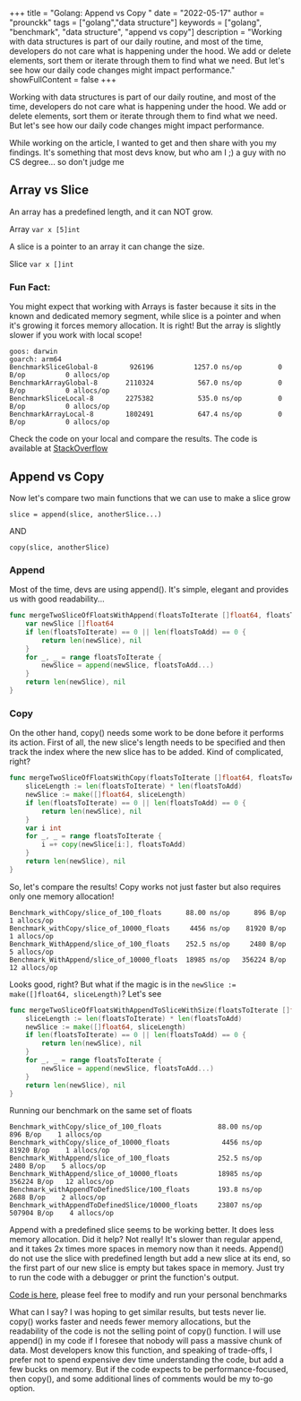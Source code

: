 +++
title = "Golang: Append vs Copy "
date = "2022-05-17"
author = "prounckk"
tags = ["golang","data structure"]
keywords = ["golang", "benchmark", "data structure", "append vs copy"]
description = "Working with data structures is part of our daily routine, and most of the time, developers do not care what is happening under the hood. We add or delete elements, sort them or iterate through them to find what we need. But let's see how our daily code changes might impact performance."
showFullContent = false
+++

Working with data structures is part of our daily routine, and most of the time, developers do not care what is happening
under the hood. We add or delete elements, sort them or iterate through them to find what we need. But let's see how our
daily code changes might impact performance.

While working on the article, I wanted to get and then share with you my findings. It's something that most devs know,
but who am I ;) a guy with no CS degree... so don't judge me


## Array vs Slice

An array has a predefined length, and it can NOT grow.

Array
`var x [5]int
`

A slice is a pointer to an array it can change the size.

Slice
`var x []int
`

### Fun Fact:

You might expect that working with Arrays is faster because it sits in the known and dedicated memory segment, while
slice is a pointer and when it's growing it forces memory allocation. It is right! But the array is slightly slower if you
work with local scope!

```aidl
goos: darwin
goarch: arm64
BenchmarkSliceGlobal-8        926196          1257.0 ns/op         0 B/op          0 allocs/op
BenchmarkArrayGlobal-8       2110324           567.0 ns/op         0 B/op          0 allocs/op
BenchmarkSliceLocal-8        2275382           535.0 ns/op         0 B/op          0 allocs/op
BenchmarkArrayLocal-8        1802491           647.4 ns/op         0 B/op          0 allocs/op
```

Check the code on your local and compare the results. The code is available at [StackOverflow](https://stackoverflow.com/questions/30525184/array-vs-slice-accessing-speed/72204705#72204705)

## Append vs Copy

Now let's compare two main functions that we can use to make a slice grow

`slice = append(slice, anotherSlice...)`

AND

`copy(slice, anotherSlice)`

### Append

Most of the time, devs are using append(). It's simple, elegant and provides us with good readability...

```go
func mergeTwoSliceOfFloatsWithAppend(floatsToIterate []float64, floatsToAdd []float64) (int, error) {
    var newSlice []float64
    if len(floatsToIterate) == 0 || len(floatsToAdd) == 0 {
        return len(newSlice), nil
    }
    for _, _ = range floatsToIterate {
        newSlice = append(newSlice, floatsToAdd...)
    }
    return len(newSlice), nil
}
```

### Copy

On the other hand, copy() needs some work to be done before it performs its action. First of all, the new slice's length needs to be specified and then track the index where the new slice has to be added. Kind of complicated, right?

```go
func mergeTwoSliceOfFloatsWithCopy(floatsToIterate []float64, floatsToAdd []float64) (int, error) {
    sliceLength := len(floatsToIterate) * len(floatsToAdd)
    newSlice := make([]float64, sliceLength)
    if len(floatsToIterate) == 0 || len(floatsToAdd) == 0 {
        return len(newSlice), nil
    }
    var i int
    for _, _ = range floatsToIterate {
        i =+ copy(newSlice[i:], floatsToAdd)
    }
    return len(newSlice), nil
}

```
So, let's compare the results!
Copy works not just faster but also requires only one memory allocation!

```aidl
Benchmark_withCopy/slice_of_100_floats      88.00 ns/op	     896 B/op    1 allocs/op
Benchmark_withCopy/slice_of_10000_floats     4456 ns/op	   81920 B/op    1 allocs/op
Benchmark_WithAppend/slice_of_100_floats    252.5 ns/op	    2480 B/op    5 allocs/op
Benchmark_WithAppend/slice_of_10000_floats  18985 ns/op	  356224 B/op   12 allocs/op
```

Looks good, right?
But what if the magic is in the `newSlice := make([]float64, sliceLength)`? Let's see

```go
func mergeTwoSliceOfFloatsWithAppendToSliceWithSize(floatsToIterate []float64, floatsToAdd []float64) (int, error) {
	sliceLength := len(floatsToIterate) * len(floatsToAdd)
	newSlice := make([]float64, sliceLength)
	if len(floatsToIterate) == 0 || len(floatsToAdd) == 0 {
		return len(newSlice), nil
	}
	for _, _ = range floatsToIterate {
		newSlice = append(newSlice, floatsToAdd...)
	}
	return len(newSlice), nil
}
```

Running our benchmark on the same set of floats

```aidl
Benchmark_withCopy/slice_of_100_floats              88.00 ns/op	     896 B/op    1 allocs/op
Benchmark_withCopy/slice_of_10000_floats             4456 ns/op	   81920 B/op    1 allocs/op
Benchmark_WithAppend/slice_of_100_floats            252.5 ns/op	    2480 B/op    5 allocs/op
Benchmark_WithAppend/slice_of_10000_floats          18985 ns/op	  356224 B/op   12 allocs/op
Benchmark_withAppendToDefinedSlice/100_floats       193.8 ns/op	    2688 B/op    2 allocs/op
Benchmark_withAppendToDefinedSlice/10000_floats     23807 ns/op	  507904 B/op    4 allocs/op
```
Append with a predefined slice seems to be working better. It does less memory allocation. Did it help? Not really! It's slower than regular append, and it takes 2x times more spaces in memory now than it needs. Append() do not use the slice with predefined length but add a new slice at its end, so the first part of our new slice is empty but takes space in memory. Just try to run the code with a debugger or print the function's output.

[Code is here](https://github.com/Prounckk/eremeev/blob/main/code-examples/append-vs-copy_test.go), please feel free to modify and run your personal benchmarks

What can I say? I was hoping to get similar results, but tests never lie. copy() works faster and needs fewer memory allocations, but the readability of the code is not the selling point of copy() function. I will use append() in my code if I foresee that nobody will pass a massive chunk of data. Most developers know this function, and speaking of trade-offs, I prefer not to spend expensive dev time understanding the code, but add a few bucks on memory. But if the code expects to be performance-focused, then copy(), and some additional lines of comments would be my to-go option. 